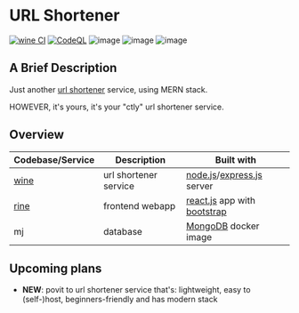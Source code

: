 # URL Shortener
 [![wine CI](https://github.com/MoetheNeuron/url_shortener/actions/workflows/node.js.yml/badge.svg)](https://github.com/MoetheNeuron/url_shortener/actions/workflows/node.js.yml) [![CodeQL](https://github.com/MoetheNeuron/url_shortener/actions/workflows/codeql-analysis.yml/badge.svg?branch=main)](https://github.com/MoetheNeuron/url_shortener/actions/workflows/codeql-analysis.yml) ![image](https://img.shields.io/github/last-commit/moetheneuron/url_shortener) 
 ![image](https://img.shields.io/github/issues/MoetheNeuron/url_shortener) ![image](https://img.shields.io/github/license/MoetheNeuron/url_shortener)  

## A Brief Description
Just another [url shortener](https://en.wikipedia.org/wiki/URL_shortening) service, using MERN stack.

HOWEVER, it's yours, it's your "ctly" url shortener service.

## Overview

| Codebase/Service | Description  | Built with |
|---|---|---|
| [wine](https://github.com/MoetheNeuron/url_shortener/tree/main/wine) | url shortener service | [node.js](https://nodejs.org/en/)/[express.js](https://expressjs.com/) server  |
| [rine](https://github.com/MoetheNeuron/url_shortener/tree/main/rine) | frontend webapp | [react.js](https://reactjs.org/) app with [bootstrap](https://getbootstrap.com/) | 
|  mj | database | [MongoDB](https://www.mongodb.com/) docker image|

## Upcoming plans
- **NEW**: povit to url shortener service that's: lightweight, easy to (self-)host, beginners-friendly and has modern stack
